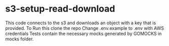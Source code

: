 # s3-setup-read-download
This code connects to the s3 and downloads an object with a key that is provided. 
To Run this clone the repo
Change .env.example to .env with AWS credentials
Tests contain the necessary mocks generated by GOMOCKS in mocks folder.
